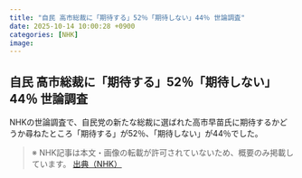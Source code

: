 ```yaml
---
title: "自民 高市総裁に「期待する」52％「期待しない」44％ 世論調査"
date: 2025-10-14 10:00:28 +0900
categories: [NHK]
image: 
---
```

## 自民 高市総裁に「期待する」52％「期待しない」44％ 世論調査

NHKの世論調査で、自民党の新たな総裁に選ばれた高市早苗氏に期待するかどうか尋ねたところ「期待する」が52％、「期待しない」が44％でした。

> ※ NHK記事は本文・画像の転載が許可されていないため、概要のみ掲載しています。
[出典（NHK）](http://www3.nhk.or.jp/news/html/20251014/k10014948821000.html)
